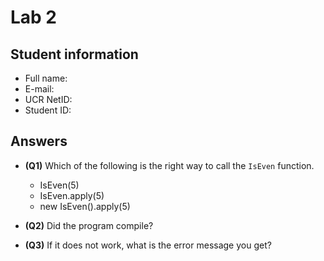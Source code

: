 # Lab 2

## Student information

* Full name:
* E-mail:
* UCR NetID:
* Student ID:

## Answers

- **(Q1)** Which of the following is the right way to call the `IsEven` function.

    - IsEven(5)
    - IsEven.apply(5)
    - new IsEven().apply(5)

- **(Q2)** Did the program compile?


- **(Q3)** If it does not work, what is the error message you get?

